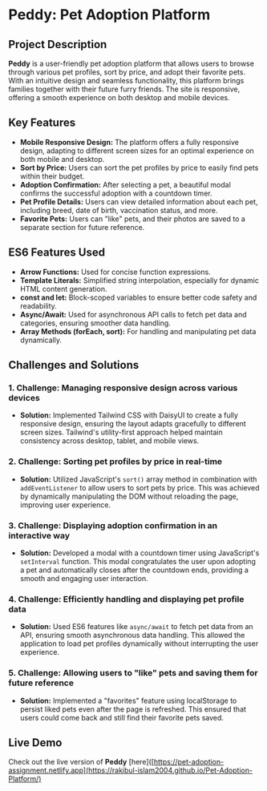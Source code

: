 # Peddy: Pet Adoption Platform

## Project Description

**Peddy** is a user-friendly pet adoption platform that allows users to browse through various pet profiles, sort by price, and adopt their favorite pets. With an intuitive design and seamless functionality, this platform brings families together with their future furry friends. The site is responsive, offering a smooth experience on both desktop and mobile devices.

## Key Features

- **Mobile Responsive Design:** The platform offers a fully responsive design, adapting to different screen sizes for an optimal experience on both mobile and desktop.
- **Sort by Price:** Users can sort the pet profiles by price to easily find pets within their budget.
- **Adoption Confirmation:** After selecting a pet, a beautiful modal confirms the successful adoption with a countdown timer.
- **Pet Profile Details:** Users can view detailed information about each pet, including breed, date of birth, vaccination status, and more.
- **Favorite Pets:** Users can "like" pets, and their photos are saved to a separate section for future reference.

## ES6 Features Used

- **Arrow Functions:** Used for concise function expressions.
- **Template Literals:** Simplified string interpolation, especially for dynamic HTML content generation.
- **const and let:** Block-scoped variables to ensure better code safety and readability.
- **Async/Await:** Used for asynchronous API calls to fetch pet data and categories, ensuring smoother data handling.
- **Array Methods (forEach, sort):** For handling and manipulating pet data dynamically.

## Challenges and Solutions

### 1. **Challenge:** Managing responsive design across various devices

- **Solution:** Implemented Tailwind CSS with DaisyUI to create a fully responsive design, ensuring the layout adapts gracefully to different screen sizes. Tailwind's utility-first approach helped maintain consistency across desktop, tablet, and mobile views.

### 2. **Challenge:** Sorting pet profiles by price in real-time

- **Solution:** Utilized JavaScript's `sort()` array method in combination with `addEventListener` to allow users to sort pets by price. This was achieved by dynamically manipulating the DOM without reloading the page, improving user experience.

### 3. **Challenge:** Displaying adoption confirmation in an interactive way

- **Solution:** Developed a modal with a countdown timer using JavaScript's `setInterval` function. This modal congratulates the user upon adopting a pet and automatically closes after the countdown ends, providing a smooth and engaging user interaction.

### 4. **Challenge:** Efficiently handling and displaying pet profile data

- **Solution:** Used ES6 features like `async/await` to fetch pet data from an API, ensuring smooth asynchronous data handling. This allowed the application to load pet profiles dynamically without interrupting the user experience.

### 5. **Challenge:** Allowing users to "like" pets and saving them for future reference

- **Solution:** Implemented a "favorites" feature using localStorage to persist liked pets even after the page is refreshed. This ensured that users could come back and still find their favorite pets saved.

## Live Demo

Check out the live version of **Peddy** [here]([https://pet-adoption-assignment.netlify.app](https://rakibul-islam2004.github.io/Pet-Adoption-Platform/)
